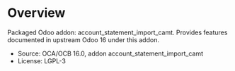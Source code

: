 # Overview

Packaged Odoo addon: account_statement_import_camt. Provides features documented in upstream Odoo 16 under this addon.

- Source: OCA/OCB 16.0, addon account_statement_import_camt
- License: LGPL-3
